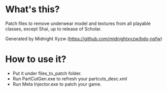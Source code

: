 # What's this?

Patch files to remove underwear model and textures from
all playable classes, except Shai, up to release of Scholar.

Generated by Midnight Xyzw (https://github.com/midnightxyzw/bdo-nsfw)

# How to use it?

- Put it under files_to_patch folder.
- Run PartCutGen.exe to refresh your partcuts_desc.xml
- Run Meta Injector.exe to patch your game.
